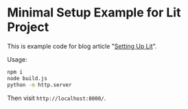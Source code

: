 # Minimal Setup Example for Lit Project

This is example code for blog article "[Setting Up Lit](https://half-stack.dev/posts/setting-up-lit/)".

Usage:

```bash
npm i
node build.js
python -m http.server
```

Then visit `http://localhost:8000/`.
